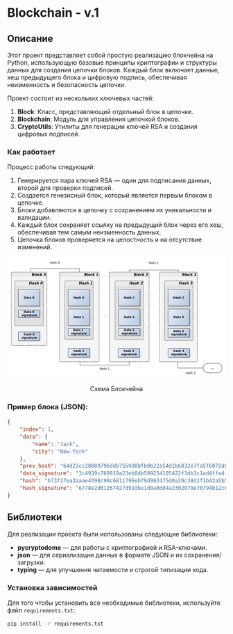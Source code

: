 # Blockchain - v.1

## Описание

Этот проект представляет собой простую реализацию блокчейна на Python, использующую базовые принципы криптографии и структуры данных для создания цепочки блоков. Каждый блок включает данные, хеш предыдущего блока и цифровую подпись, обеспечивая неизменность и безопасность цепочки.

Проект состоит из нескольких ключевых частей:
1. **Block**: Класс, представляющий отдельный блок в цепочке.
2. **Blockchain**: Модуль для управления цепочкой блоков.
3. **CryptoUtils**: Утилиты для генерации ключей RSA и создания цифровых подписей.

### Как работает

Процесс работы следующий:
1. Генерируется пара ключей RSA — один для подписания данных, второй для проверки подписей.
2. Создается генезисный блок, который является первым блоком в цепочке.
3. Блоки добавляются в цепочку с сохранением их уникальности и валидации.
4. Каждый блок сохраняет ссылку на предыдущий блок через его хеш, обеспечивая тем самым неизменность данных.
5. Цепочка блоков проверяется на целостность и на отсутствие изменений.

<div align="center">
    <img src="resources/scheme-v-1.png" alt="blockchain-scheme-v1" style="display: block; margin: 0 auto;"/>
    <p>Схема Блокчейна</p>
</div>

### Пример блока (JSON):

```json
{
    "index": 1,
    "data": {
        "name": "Jack",
        "city": "New-York"
    },
    "prev_hash": "64d22cc28889796ddb7559d8bfb0b22a54d1b6832e7fa5f6072d0cfad13af039",
    "data_signature": "3c4939c769919a23eb0db599254105422f3db3c1ad4ffe4f71e8c7758c9df2 ...",
    "hash": "b73f17ea3aaae4398c90c6811796ebf9d992475d0a29c38d1f1b43a5b5c84003",
    "hash_signature": "6778e2d01267427d91dbe1d0a0dd4a2302070e70794b12c6f97a796dbda38d ..."
}
```

## Библиотеки

Для реализации проекта были использованы следующие библиотеки:

- **pycryptodome** — для работы с криптографией и RSA-ключами.
- **json** — для сериализации данных в формате JSON и их сохранения/загрузки.
- **typing** — для улучшения читаемости и строгой типизации кода.

### Установка зависимостей

Для того чтобы установить все необходимые библиотеки, используйте файл `requirements.txt`:

```bash
pip install -r requirements.txt
```
